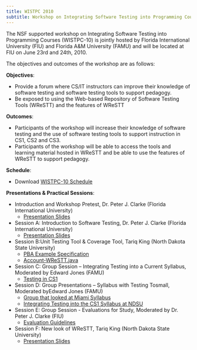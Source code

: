 ```yaml
---
title: WISTPC 2010
subtitle: Workshop on Integrating Software Testing into Programming Courses
---
```


The NSF supported workshop on Integrating Software Testing into Programming Courses (WISTPC-10) is jointly hosted by Florida International University (FIU) and Florida A&M University (FAMU) and will be located at FIU on June 23rd and 24th, 2010.

The objectives and outcomes of the workshop are as follows:

**Objectives**:

- Provide a forum where CS/IT instructors can improve their knowledge of software testing and software testing tools to support pedagogy.
- Be exposed to using the Web-based Repository of Software Testing Tools (WReSTT) and the features of WReSTT

**Outcomes**:

- Participants of the workshop will increase their knowledge of software testing and the use of software testing tools to support instruction in CS1, CS2 and CS3.
- Participants of the workshop will be able to access the tools and learning material hosted in WReSTT and be able to use the features of WReSTT to support pedagogy.

**Schedule**:

- Download [WISTPC-10 Schedule](./wistpc-2010/files/WISTPC-10-Schedule.pdf)

**Presentations & Practical Sessions**:

- Introduction and Workshop Pretest, Dr. Peter J. Clarke (Florida International University)
  - [Presentation Slides](./wistpc-2010/files/PeterClarke-Intro-WISTPC2010.ppt)
- Session A: Introduction to Software Testing, Dr. Peter J. Clarke (Florida International University)
  - [Presentation Slides](./wistpc-2010/files/PeterClarke-IntroToSoftwareTesting.ppt)
- Session B:Unit Testing Tool & Coverage Tool, Tariq King (North Dakota State University)
  - [PBA Example Specification](./wistpc-2010/files/PBA_Specification.doc)
  - [Account-WReSTT.java](./wistpc-2010/files/Account-WReSTT.java)
- Session C: Group Session – Integrating Testing into a Current Syllabus, Moderated by Edward Jones (FAMU)
  - [Testing in CS1](./wistpc-2010/files/MDC-TestinginCS1.pptx)
- Session D: Group Presentations – Syllabus with Testing Tosmall, Moderated byEdward Jones (FAMU)
  - [Group that looked at Miami Syllabus](./wistpc-2010/files/MiamiU-KeithFrikkenIdeas.pptx)
  - [Integrating Testing into the CS1 Syllabus at NDSU](./wistpc-2010/NDSU-Richard-Rummelt-WISTPC-2010.pptx)
- Session E: Group Session - Evaluations for Study, Moderated by Dr. Peter J. Clarke (FIU)
  - [Evaluation Guidelines](./wistpc-2010/files/FIU_Evaluation.docx)
- Session F: New look of WReSTT, Tariq King (North Dakota State University)
  - [Presentation Slides](./wistpc-2010/files/TariqKing-EnhancingWReSTT.pptx)
